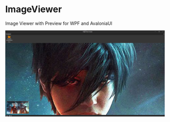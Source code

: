 # ImageViewer
Image Viewer with Preview for WPF and AvaloniaUI

![example](https://github.com/egorozh/ImageViewer/blob/master/img/example.png "Example")
